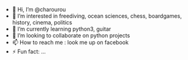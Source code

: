 - 👋 Hi, I’m @charourou
- 👀 I’m interested in freediving, ocean sciences, chess, boardgames, history, cinema, politics
- 🌱 I’m currently learning python3, guitar
- 💞️ I’m looking to collaborate on python projects
- 📫 How to reach me : look me up on facebook
- ⚡ Fun fact: ...

<!---
charourou/charourou is a ✨ special ✨ repository because its `README.md` (this file) appears on your GitHub profile.
You can click the Preview link to take a look at your changes.
--->
